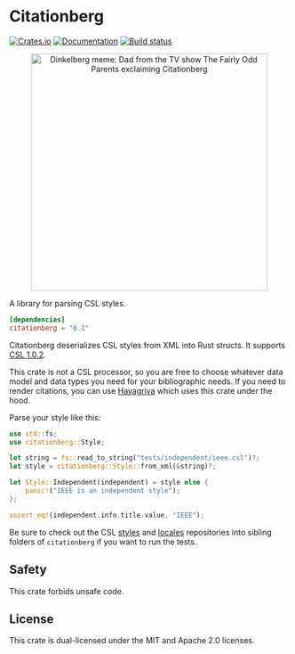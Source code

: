# Citationberg

[![Crates.io](https://img.shields.io/crates/v/citationberg.svg)](https://crates.io/crates/citationberg)
[![Documentation](https://docs.rs/citationberg/badge.svg)](https://docs.rs/citationberg)
[![Build status](https://github.com/typst/citationberg/workflows/Continuous%20integration/badge.svg)](https://github.com/typst/citationberg/actions)

<p align="center">
  <img alt="Dinkelberg meme: Dad from the TV show The Fairly Odd Parents exclaiming Citationberg" src="https://github.com/typst/citationberg/blob/main/assets/citationberg.png?raw=true" width="426">
</p>

A library for parsing CSL styles.

```toml
[dependencies]
citationberg = "0.1"
```

Citationberg deserializes CSL styles from XML into Rust structs. It supports
[CSL 1.0.2](https://docs.citationstyles.org/en/stable/specification.html).

This crate is not a CSL processor, so you are free to choose whatever data model
and data types you need for your bibliographic needs. If you need to render
citations, you can use [Hayagriva](https://github.com/typst/hayagriva) which
uses this crate under the hood.

Parse your style like this:

```rust
use std::fs;
use citationberg::Style;

let string = fs::read_to_string("tests/independent/ieee.csl")?;
let style = citationberg::Style::from_xml(&string)?;

let Style::Independent(independent) = style else {
    panic!("IEEE is an independent style");
};

assert_eq!(independent.info.title.value, "IEEE");
```

Be sure to check out the CSL
[styles](https://github.com/citation-style-language/styles) and
[locales](https://github.com/citation-style-language/locales) repositories into
sibling folders of `citationberg` if you want to run the tests.

## Safety
This crate forbids unsafe code.

## License
This crate is dual-licensed under the MIT and Apache 2.0 licenses.
